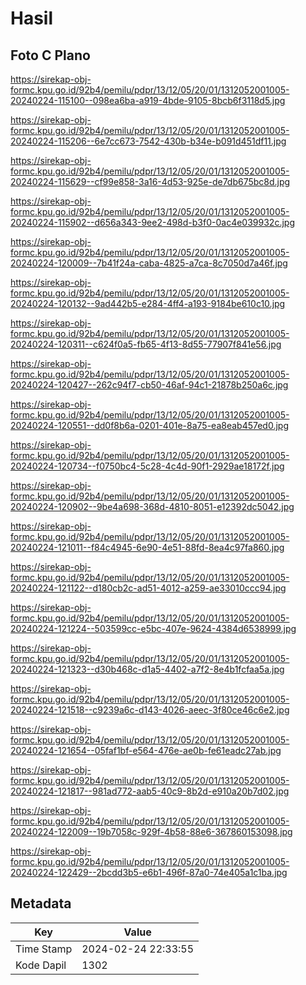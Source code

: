 # Hasil

## Foto C Plano

https://sirekap-obj-formc.kpu.go.id/92b4/pemilu/pdpr/13/12/05/20/01/1312052001005-20240224-115100--098ea6ba-a919-4bde-9105-8bcb6f3118d5.jpg

https://sirekap-obj-formc.kpu.go.id/92b4/pemilu/pdpr/13/12/05/20/01/1312052001005-20240224-115206--6e7cc673-7542-430b-b34e-b091d451df11.jpg

https://sirekap-obj-formc.kpu.go.id/92b4/pemilu/pdpr/13/12/05/20/01/1312052001005-20240224-115629--cf99e858-3a16-4d53-925e-de7db675bc8d.jpg

https://sirekap-obj-formc.kpu.go.id/92b4/pemilu/pdpr/13/12/05/20/01/1312052001005-20240224-115902--d656a343-9ee2-498d-b3f0-0ac4e039932c.jpg

https://sirekap-obj-formc.kpu.go.id/92b4/pemilu/pdpr/13/12/05/20/01/1312052001005-20240224-120009--7b41f24a-caba-4825-a7ca-8c7050d7a46f.jpg

https://sirekap-obj-formc.kpu.go.id/92b4/pemilu/pdpr/13/12/05/20/01/1312052001005-20240224-120132--9ad442b5-e284-4ff4-a193-9184be610c10.jpg

https://sirekap-obj-formc.kpu.go.id/92b4/pemilu/pdpr/13/12/05/20/01/1312052001005-20240224-120311--c624f0a5-fb65-4f13-8d55-77907f841e56.jpg

https://sirekap-obj-formc.kpu.go.id/92b4/pemilu/pdpr/13/12/05/20/01/1312052001005-20240224-120427--262c94f7-cb50-46af-94c1-21878b250a6c.jpg

https://sirekap-obj-formc.kpu.go.id/92b4/pemilu/pdpr/13/12/05/20/01/1312052001005-20240224-120551--dd0f8b6a-0201-401e-8a75-ea8eab457ed0.jpg

https://sirekap-obj-formc.kpu.go.id/92b4/pemilu/pdpr/13/12/05/20/01/1312052001005-20240224-120734--f0750bc4-5c28-4c4d-90f1-2929ae18172f.jpg

https://sirekap-obj-formc.kpu.go.id/92b4/pemilu/pdpr/13/12/05/20/01/1312052001005-20240224-120902--9be4a698-368d-4810-8051-e12392dc5042.jpg

https://sirekap-obj-formc.kpu.go.id/92b4/pemilu/pdpr/13/12/05/20/01/1312052001005-20240224-121011--f84c4945-6e90-4e51-88fd-8ea4c97fa860.jpg

https://sirekap-obj-formc.kpu.go.id/92b4/pemilu/pdpr/13/12/05/20/01/1312052001005-20240224-121122--d180cb2c-ad51-4012-a259-ae33010ccc94.jpg

https://sirekap-obj-formc.kpu.go.id/92b4/pemilu/pdpr/13/12/05/20/01/1312052001005-20240224-121224--503599cc-e5bc-407e-9624-4384d6538999.jpg

https://sirekap-obj-formc.kpu.go.id/92b4/pemilu/pdpr/13/12/05/20/01/1312052001005-20240224-121323--d30b468c-d1a5-4402-a7f2-8e4b1fcfaa5a.jpg

https://sirekap-obj-formc.kpu.go.id/92b4/pemilu/pdpr/13/12/05/20/01/1312052001005-20240224-121518--c9239a6c-d143-4026-aeec-3f80ce46c6e2.jpg

https://sirekap-obj-formc.kpu.go.id/92b4/pemilu/pdpr/13/12/05/20/01/1312052001005-20240224-121654--05faf1bf-e564-476e-ae0b-fe61eadc27ab.jpg

https://sirekap-obj-formc.kpu.go.id/92b4/pemilu/pdpr/13/12/05/20/01/1312052001005-20240224-121817--981ad772-aab5-40c9-8b2d-e910a20b7d02.jpg

https://sirekap-obj-formc.kpu.go.id/92b4/pemilu/pdpr/13/12/05/20/01/1312052001005-20240224-122009--19b7058c-929f-4b58-88e6-367860153098.jpg

https://sirekap-obj-formc.kpu.go.id/92b4/pemilu/pdpr/13/12/05/20/01/1312052001005-20240224-122429--2bcdd3b5-e6b1-496f-87a0-74e405a1c1ba.jpg


## Metadata

| Key        | Value               |
| ---------- | ------------------- |
| Time Stamp | 2024-02-24 22:33:55 |
| Kode Dapil | 1302                |



